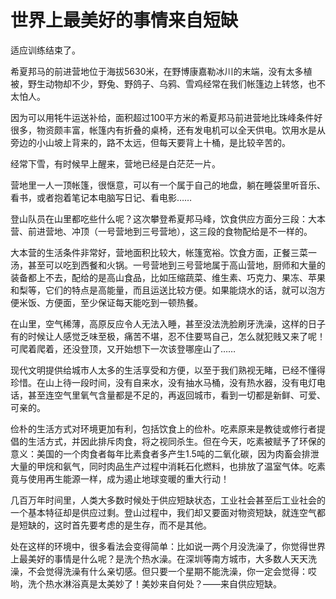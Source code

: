 # 世界上最美好的事情来自短缺

适应训练结束了。 

希夏邦马的前进营地位于海拔5630米，在野博康嘉勒冰川的末端，没有太多植被，野生动物却不少，野兔、野鸽子、乌鸦、雪鸡经常在我们帐篷边上转悠，也不太怕人。 

因为可以用牦牛运送补给，面积超过100平方米的希夏邦马前进营地比珠峰条件好很多，物资颇丰富，帐篷内有折叠的桌椅，还有发电机可以全天供电。饮用水是从旁边的小山坡上背来的，路不太远，但每天要背上十桶，是比较辛苦的。 

经常下雪，有时候早上醒来，营地已经是白茫茫一片。 

营地里一人一顶帐篷，很惬意，可以有一个属于自己的地盘，躺在睡袋里听音乐、看书，或者抱着笔记本电脑写日记、看电影…… 

登山队员在山里都吃些什么呢？这次攀登希夏邦马峰，饮食供应方面分三段：大本营、前进营地、冲顶（一号营地到三号营地），这三段的食物配给是不一样的。 

大本营的生活条件非常好，营地面积比较大，帐篷宽裕。饮食方面，正餐三菜一汤，甚至可以吃到西餐和火锅。一号营地到三号营地属于高山营地，厨师和大量的装备都上不去，配给的是高山食品，比如压缩蔬菜、维生素、巧克力、果冻、苹果和梨等，它们的特点是高能量，而且运送比较方便。如果能烧水的话，就可以泡方便米饭、方便面，至少保证每天能吃到一顿热餐。 

在山里，空气稀薄，高原反应令人无法入睡，甚至没法洗脸刷牙洗澡，这样的日子有的时候让人感觉乏味至极，痛苦不堪，忍不住要骂自己，怎么就犯贱又来了呢！可爬着爬着，还没登顶，又开始想下一次该登哪座山了…… 

现代文明提供给城市人太多的生活享受和方便，以至于我们熟视无睹，已经不懂得珍惜。在山上待一段时间，没有自来水，没有抽水马桶，没有热水器，没有电灯电话，甚至连空气里氧气含量都是不足的，再返回城市，看到一切都是新鲜、可爱、可亲的。 

俭朴的生活方式对环境更加有利，包括饮食上的俭朴。吃素原来是教徒或修行者提倡的生活方式，并因此排斥肉食，将之视同杀生。但在今天，吃素被赋予了环保的意义：美国的一个肉食者每年比素食者多产生1.5吨的二氧化碳，因为肉畜会排泄大量的甲烷和氨气，同时肉品生产过程中消耗石化燃料，也排放了温室气体。吃素竟与使用再生能源一样，成为遏止地球变暖的重大行动！ 

几百万年时间里，人类大多数时候处于供应短缺状态，工业社会甚至后工业社会的一个基本特征却是供应过剩。登山过程中，我们却又要面对物资短缺，就连空气都是短缺的，这时首先要考虑的是生存，而不是其他。 

处在这样的环境中，很多看法会变得简单：比如说一两个月没洗澡了，你觉得世界上最美好的事情是什么呢？是洗个热水澡。在深圳等南方城市，大多数人天天洗澡，不会觉得洗澡有什么亲切感。但只要一个星期不能洗澡，你一定会觉得：哎哟，洗个热水淋浴真是太美妙了！美妙来自何处？——来自供应短缺。